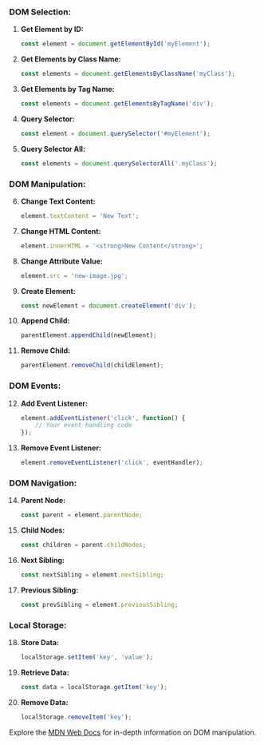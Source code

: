 ### DOM Selection:

1. **Get Element by ID:**
   ```javascript
   const element = document.getElementById('myElement');
   ```

2. **Get Elements by Class Name:**
   ```javascript
   const elements = document.getElementsByClassName('myClass');
   ```

3. **Get Elements by Tag Name:**
   ```javascript
   const elements = document.getElementsByTagName('div');
   ```

4. **Query Selector:**
   ```javascript
   const element = document.querySelector('#myElement');
   ```

5. **Query Selector All:**
   ```javascript
   const elements = document.querySelectorAll('.myClass');
   ```

### DOM Manipulation:

6. **Change Text Content:**
   ```javascript
   element.textContent = 'New Text';
   ```

7. **Change HTML Content:**
   ```javascript
   element.innerHTML = '<strong>New Content</strong>';
   ```

8. **Change Attribute Value:**
   ```javascript
   element.src = 'new-image.jpg';
   ```

9. **Create Element:**
   ```javascript
   const newElement = document.createElement('div');
   ```

10. **Append Child:**
    ```javascript
    parentElement.appendChild(newElement);
    ```

11. **Remove Child:**
    ```javascript
    parentElement.removeChild(childElement);
    ```

### DOM Events:

12. **Add Event Listener:**
    ```javascript
    element.addEventListener('click', function() {
        // Your event handling code
    });
    ```

13. **Remove Event Listener:**
    ```javascript
    element.removeEventListener('click', eventHandler);
    ```

### DOM Navigation:

14. **Parent Node:**
    ```javascript
    const parent = element.parentNode;
    ```

15. **Child Nodes:**
    ```javascript
    const children = parent.childNodes;
    ```

16. **Next Sibling:**
    ```javascript
    const nextSibling = element.nextSibling;
    ```

17. **Previous Sibling:**
    ```javascript
    const prevSibling = element.previousSibling;
    ```

### Local Storage:

18. **Store Data:**
    ```javascript
    localStorage.setItem('key', 'value');
    ```

19. **Retrieve Data:**
    ```javascript
    const data = localStorage.getItem('key');
    ```

20. **Remove Data:**
    ```javascript
    localStorage.removeItem('key');
    ```

Explore the [MDN Web Docs](https://developer.mozilla.org/en-US/docs/Web/API/Document_Object_Model) for in-depth information on DOM manipulation.